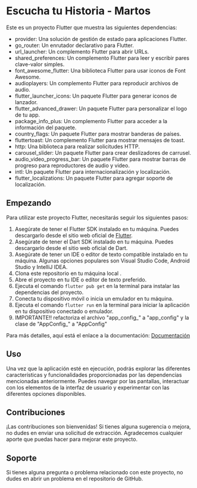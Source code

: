 
# Escucha tu Historia - Martos

Este es un proyecto Flutter que muestra las siguientes dependencias:

- provider: Una solución de gestión de estado para aplicaciones Flutter.
- go_router: Un enrutador declarativo para Flutter.
- url_launcher: Un complemento Flutter para abrir URLs.
- shared_preferences: Un complemento Flutter para leer y escribir pares clave-valor simples.
- font_awesome_flutter: Una biblioteca Flutter para usar iconos de Font Awesome.
- audioplayers: Un complemento Flutter para reproducir archivos de audio.
- flutter_launcher_icons: Un paquete Flutter para generar iconos de lanzador.
- flutter_advanced_drawer: Un paquete Flutter para personalizar el logo de tu app.
- package_info_plus: Un complemento Flutter para acceder a la información del paquete.
- country_flags: Un paquete Flutter para mostrar banderas de países.
- fluttertoast: Un complemento Flutter para mostrar mensajes de toast.
- http: Una biblioteca para realizar solicitudes HTTP.
- carousel_slider: Un paquete Flutter para crear deslizadores de carrusel.
- audio_video_progress_bar: Un paquete Flutter para mostrar barras de progreso para reproductores de audio y video.
- intl: Un paquete Flutter para internacionalización y localización.
- flutter_localizations: Un paquete Flutter para agregar soporte de localización.

## Empezando

Para utilizar este proyecto Flutter, necesitarás seguir los siguientes pasos:

1. Asegúrate de tener el Flutter SDK instalado en tu máquina. Puedes descargarlo desde el sitio web oficial de [Flutter](https://docs.flutter.dev/get-started/install). 
2. Asegúrate de tener el Dart SDK instalado en tu máquina. Puedes descargarlo desde el sitio web oficial de Dart.
3. Asegúrate de tener un IDE o editor de texto compatible instalado en tu máquina. Algunas opciones populares son Visual Studio Code, Android Studio y IntelliJ IDEA.
4. Clona este repositorio en tu máquina local .
5. Abre el proyecto en tu IDE o editor de texto preferido.
6. Ejecuta el comando `flutter pub get` en la terminal para instalar las dependencias del proyecto.
7. Conecta tu dispositivo móvil o inicia un emulador en tu máquina.
8. Ejecuta el comando `flutter run` en la terminal para iniciar la aplicación en tu dispositivo conectado o emulador.
9. IMPORTANTE!! refactoriza el archivo "app_config_" a "app_config" y la clase de "AppConfig_" a "AppConfig"


Para más detalles, aquí está el enlace a la documentación: [Documentación](https://docs.google.com/document/d/1ToPQGNRmyy4AZfyyY-X1MSC1nzODzot3VUxP0upauhs/edit?usp=sharing)


## Uso
Una vez que la aplicación esté en ejecución, podrás explorar las diferentes características y funcionalidades proporcionadas por las dependencias mencionadas anteriormente. Puedes navegar por las pantallas, interactuar con los elementos de la interfaz de usuario y experimentar con las diferentes opciones disponibles.

## Contribuciones

¡Las contribuciones son bienvenidas! Si tienes alguna sugerencia o mejora, no dudes en enviar una solicitud de extracción. Agradecemos cualquier aporte que puedas hacer para mejorar este proyecto.

## Soporte

Si tienes alguna pregunta o problema relacionado con este proyecto, no dudes en abrir un problema en el repositorio de GitHub. 

